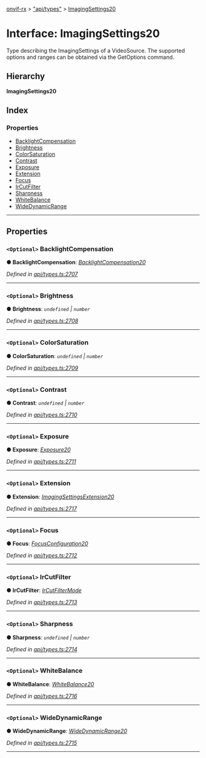 [onvif-rx](../README.md) > ["api/types"](../modules/_api_types_.md) > [ImagingSettings20](../interfaces/_api_types_.imagingsettings20.md)

# Interface: ImagingSettings20

Type describing the ImagingSettings of a VideoSource. The supported options and ranges can be obtained via the GetOptions command.

## Hierarchy

**ImagingSettings20**

## Index

### Properties

* [BacklightCompensation](_api_types_.imagingsettings20.md#backlightcompensation)
* [Brightness](_api_types_.imagingsettings20.md#brightness)
* [ColorSaturation](_api_types_.imagingsettings20.md#colorsaturation)
* [Contrast](_api_types_.imagingsettings20.md#contrast)
* [Exposure](_api_types_.imagingsettings20.md#exposure)
* [Extension](_api_types_.imagingsettings20.md#extension)
* [Focus](_api_types_.imagingsettings20.md#focus)
* [IrCutFilter](_api_types_.imagingsettings20.md#ircutfilter)
* [Sharpness](_api_types_.imagingsettings20.md#sharpness)
* [WhiteBalance](_api_types_.imagingsettings20.md#whitebalance)
* [WideDynamicRange](_api_types_.imagingsettings20.md#widedynamicrange)

---

## Properties

<a id="backlightcompensation"></a>

### `<Optional>` BacklightCompensation

**● BacklightCompensation**: *[BacklightCompensation20](_api_types_.backlightcompensation20.md)*

*Defined in [api/types.ts:2707](https://github.com/patrickmichalina/onvif-rx/blob/034e4d6/src/api/types.ts#L2707)*

___
<a id="brightness"></a>

### `<Optional>` Brightness

**● Brightness**: *`undefined` \| `number`*

*Defined in [api/types.ts:2708](https://github.com/patrickmichalina/onvif-rx/blob/034e4d6/src/api/types.ts#L2708)*

___
<a id="colorsaturation"></a>

### `<Optional>` ColorSaturation

**● ColorSaturation**: *`undefined` \| `number`*

*Defined in [api/types.ts:2709](https://github.com/patrickmichalina/onvif-rx/blob/034e4d6/src/api/types.ts#L2709)*

___
<a id="contrast"></a>

### `<Optional>` Contrast

**● Contrast**: *`undefined` \| `number`*

*Defined in [api/types.ts:2710](https://github.com/patrickmichalina/onvif-rx/blob/034e4d6/src/api/types.ts#L2710)*

___
<a id="exposure"></a>

### `<Optional>` Exposure

**● Exposure**: *[Exposure20](_api_types_.exposure20.md)*

*Defined in [api/types.ts:2711](https://github.com/patrickmichalina/onvif-rx/blob/034e4d6/src/api/types.ts#L2711)*

___
<a id="extension"></a>

### `<Optional>` Extension

**● Extension**: *[ImagingSettingsExtension20](_api_types_.imagingsettingsextension20.md)*

*Defined in [api/types.ts:2717](https://github.com/patrickmichalina/onvif-rx/blob/034e4d6/src/api/types.ts#L2717)*

___
<a id="focus"></a>

### `<Optional>` Focus

**● Focus**: *[FocusConfiguration20](_api_types_.focusconfiguration20.md)*

*Defined in [api/types.ts:2712](https://github.com/patrickmichalina/onvif-rx/blob/034e4d6/src/api/types.ts#L2712)*

___
<a id="ircutfilter"></a>

### `<Optional>` IrCutFilter

**● IrCutFilter**: *[IrCutFilterMode](../enums/_api_types_.ircutfiltermode.md)*

*Defined in [api/types.ts:2713](https://github.com/patrickmichalina/onvif-rx/blob/034e4d6/src/api/types.ts#L2713)*

___
<a id="sharpness"></a>

### `<Optional>` Sharpness

**● Sharpness**: *`undefined` \| `number`*

*Defined in [api/types.ts:2714](https://github.com/patrickmichalina/onvif-rx/blob/034e4d6/src/api/types.ts#L2714)*

___
<a id="whitebalance"></a>

### `<Optional>` WhiteBalance

**● WhiteBalance**: *[WhiteBalance20](_api_types_.whitebalance20.md)*

*Defined in [api/types.ts:2716](https://github.com/patrickmichalina/onvif-rx/blob/034e4d6/src/api/types.ts#L2716)*

___
<a id="widedynamicrange"></a>

### `<Optional>` WideDynamicRange

**● WideDynamicRange**: *[WideDynamicRange20](_api_types_.widedynamicrange20.md)*

*Defined in [api/types.ts:2715](https://github.com/patrickmichalina/onvif-rx/blob/034e4d6/src/api/types.ts#L2715)*

___


